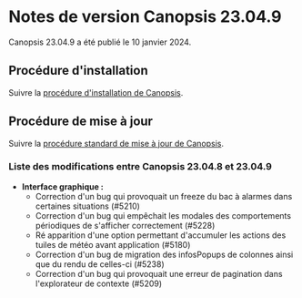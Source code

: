# Notes de version Canopsis 23.04.9

Canopsis 23.04.9 a été publié le 10 janvier 2024.

## Procédure d'installation

Suivre la [procédure d'installation de Canopsis](../guide-administration/installation/index.md).

## Procédure de mise à jour

Suivre la [procédure standard de mise à jour de Canopsis](../guide-administration/mise-a-jour/index.md).

### Liste des modifications entre Canopsis 23.04.8 et 23.04.9

*  **Interface graphique :**
    * Correction d'un bug qui provoquait un freeze du bac à alarmes dans certaines situations (#5210)
    * Correction d'un bug qui empêchait les modales des comportements périodiques de s'afficher correctement (#5228)
    * Ré apparition d'une option permettant d'accumuler les actions des tuiles de météo avant application (#5180)
    * Correction d'un bug de migration des infosPopups de colonnes ainsi que du rendu de celles-ci (#5238)
    * Correction d'un bug qui provoquait une erreur de pagination dans l'explorateur de contexte (#5209)

